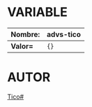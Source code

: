 # VARIABLE
| **Nombre:** | advs-tico |
|--------|------|
| **Valor=** | ``{}`` |

# AUTOR
[Tico#](https://discord.com/users/635160512832733185)
